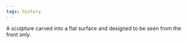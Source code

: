 ```yaml
---
tags: history
---
```

A sculpture carved into a flat surface and designed to be seen from the front only.